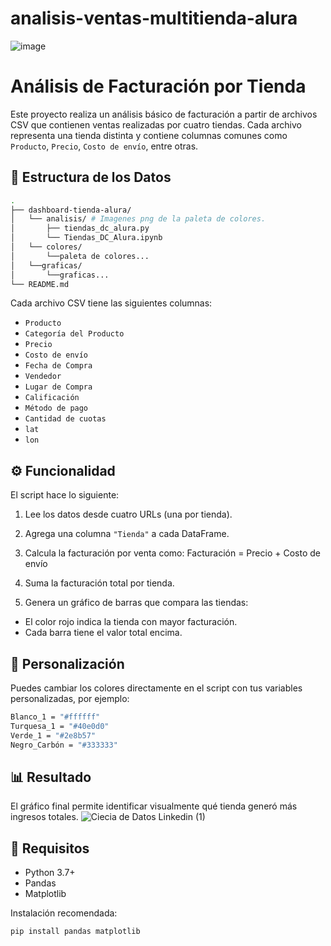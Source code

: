 # analisis-ventas-multitienda-alura
![image](https://github.com/user-attachments/assets/a8b53e77-ab35-4ace-8ad3-6507808e77ee)


# Análisis de Facturación por Tienda

Este proyecto realiza un análisis básico de facturación a partir de archivos CSV que contienen ventas realizadas por cuatro tiendas. Cada archivo representa una tienda distinta y contiene columnas comunes como `Producto`, `Precio`, `Costo de envío`, entre otras.

## 📁 Estructura de los Datos
```bash
.
├── dashboard-tienda-alura/
│   └── analisis/ # Imagenes png de la paleta de colores.
│       ├── tiendas_dc_alura.py
│       └── Tiendas_DC_Alura.ipynb
│   └── colores/
│       └──paleta de colores...
│   └──graficas/
│       └──graficas...
└── README.md
```

Cada archivo CSV tiene las siguientes columnas:

- `Producto`
- `Categoría del Producto`
- `Precio`
- `Costo de envío`
- `Fecha de Compra`
- `Vendedor`
- `Lugar de Compra`
- `Calificación`
- `Método de pago`
- `Cantidad de cuotas`
- `lat`
- `lon`

## ⚙️ Funcionalidad

El script hace lo siguiente:

1. Lee los datos desde cuatro URLs (una por tienda).
2. Agrega una columna `"Tienda"` a cada DataFrame.
3. Calcula la facturación por venta como:
Facturación = Precio + Costo de envío

4. Suma la facturación total por tienda.
5. Genera un gráfico de barras que compara las tiendas:
- El color rojo indica la tienda con mayor facturación.
- Cada barra tiene el valor total encima.
## 🎨 Personalización
Puedes cambiar los colores directamente en el script con tus variables personalizadas, por ejemplo:
```bash
Blanco_1 = "#ffffff"
Turquesa_1 = "#40e0d0"
Verde_1 = "#2e8b57"
Negro_Carbón = "#333333"
```
## 📊 Resultado

El gráfico final permite identificar visualmente qué tienda generó más ingresos totales.
![Ciecia de Datos Linkedin (1)](https://github.com/user-attachments/assets/4b16ec10-f032-41b4-b61e-de7d691d9496)


## 🧪 Requisitos

- Python 3.7+
- Pandas
- Matplotlib

Instalación recomendada:
```bash
pip install pandas matplotlib
```
